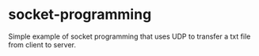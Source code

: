 # socket-programming

Simple example of socket programming that uses UDP to transfer a txt file from client to server.
